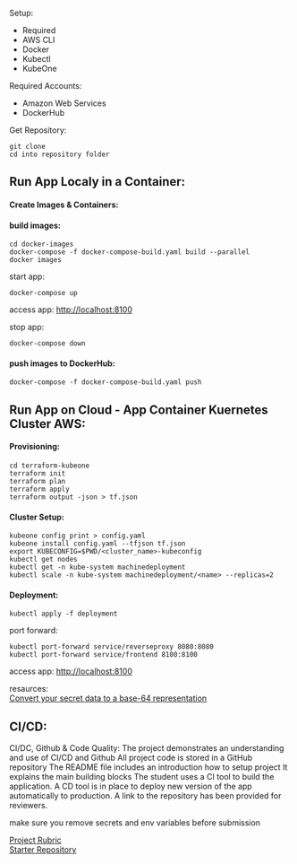 

Setup:
- Required
- AWS CLI
- Docker
- Kubectl
- KubeOne

Required Accounts:
- Amazon Web Services
- DockerHub

Get Repository:

```
git clone
cd into repository folder
```

## Run App Localy in a Container:

#### Create Images & Containers:

#### build images:
```
cd docker-images
docker-compose -f docker-compose-build.yaml build --parallel
docker images
```

start app:
```
docker-compose up
```

access app: [http://localhost:8100](http://localhost:8100)

stop app:
```
docker-compose down
```

#### push images to DockerHub:
```
docker-compose -f docker-compose-build.yaml push
```  

## Run App on Cloud - App Container Kuernetes Cluster AWS:

#### Provisioning:
```
cd terraform-kubeone
terraform init
terraform plan
terraform apply
terraform output -json > tf.json
```

#### Cluster Setup:
```
kubeone config print > config.yaml
kubeone install config.yaml --tfjson tf.json
export KUBECONFIG=$PWD/<cluster_name>-kubeconfig
kubectl get nodes
kubectl get -n kube-system machinedeployment
kubectl scale -n kube-system machinedeployment/<name> --replicas=2
```

#### Deployment:

```
kubectl apply -f deployment
```

port forward:
```
kubectl port-forward service/reverseproxy 8080:8080
kubectl port-forward service/frontend 8100:8100
```

access app: [http://localhost:8100](http://localhost:8100)

resaurces:  
[Convert your secret data to a base-64 representation][1]

## CI/CD:

CI/DC, Github & Code Quality:
The project demonstrates an understanding and use of CI/CD and Github
All project code is stored in a GitHub repository
The README file includes an introduction how to setup project
It explains the main building blocks
The student uses a CI tool to build the application.
A CD tool is in place to deploy new version of the app automatically to production.
A link to the repository has been provided for reviewers.

make sure you remove secrets and env variables before submission

[Project Rubric]()  
[Starter Repository]()

[1]:https://kubernetes.io/docs/tasks/inject-data-application/distribute-credentials-secure/#convert-your-secret-data-to-a-base-64-representation
